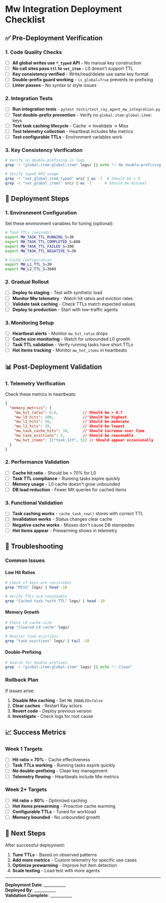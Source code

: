 # Mw Integration Deployment Checklist

## ✅ Pre-Deployment Verification

### 1. Code Quality Checks
- [ ] **All global writes use `*_typed` API** - No manual key construction
- [ ] **No call sites pass `ttl` to `set_item`** - L0 doesn't support TTL
- [ ] **Key consistency verified** - Write/read/delete use same key format
- [ ] **Double-prefix guard working** - `is_global=True` prevents re-prefixing
- [ ] **Linter passes** - No syntax or style issues

### 2. Integration Tests
- [ ] **Run integration tests** - `pytest tests/test_ray_agent_mw_integration.py`
- [ ] **Test double-prefix prevention** - Verify no `global:item:global:item:` keys
- [ ] **Test task caching lifecycle** - Cache → Invalidate → Miss
- [ ] **Test telemetry collection** - Heartbeat includes Mw metrics
- [ ] **Test configurable TTLs** - Environment variables work

### 3. Key Consistency Verification
```bash
# Verify no double-prefixing in logs
grep -r "global:item:global:item" logs/ || echo "✅ No double-prefixing found"

# Verify typed API usage
grep -r "set_global_item_typed" src/ | wc -l  # Should be > 0
grep -r "set_global_item(" src/ | wc -l      # Should be minimal
```

## 🚀 Deployment Steps

### 1. Environment Configuration
Set these environment variables for tuning (optional):
```bash
# Task TTLs (seconds)
export MW_TASK_TTL_RUNNING_S=30
export MW_TASK_TTL_COMPLETED_S=600
export MW_TASK_TTL_FAILED_S=300
export MW_TASK_TTL_NEGATIVE_S=30

# Cache configuration
export MW_L1_TTL_S=30
export MW_L2_TTL_S=3600
```

### 2. Gradual Rollout
- [ ] **Deploy to staging** - Test with synthetic load
- [ ] **Monitor Mw telemetry** - Watch hit ratios and eviction rates
- [ ] **Validate task caching** - Check TTLs match expected values
- [ ] **Deploy to production** - Start with low-traffic agents

### 3. Monitoring Setup
- [ ] **Heartbeat alerts** - Monitor `mw_hit_ratio` drops
- [ ] **Cache size monitoring** - Watch for unbounded L0 growth
- [ ] **Task TTL validation** - Verify running tasks have short TTLs
- [ ] **Hot items tracking** - Monitor `mw_hot_items` in heartbeats

## 📊 Post-Deployment Validation

### 1. Telemetry Verification
Check these metrics in heartbeats:
```json
{
  "memory_metrics": {
    "mw_hit_ratio": 0.8,           // Should be > 0.7
    "mw_l0_hits": 100,             // Should be highest
    "mw_l1_hits": 50,              // Should be moderate
    "mw_l2_hits": 20,              // Should be lowest
    "mw_task_cache_hits": 10,      // Should increase over time
    "mw_task_evictions": 5,        // Should be reasonable
    "mw_hot_items": [["task:123", 5]] // Should appear occasionally
  }
}
```

### 2. Performance Validation
- [ ] **Cache hit ratio** - Should be > 70% for L0
- [ ] **Task TTL compliance** - Running tasks expire quickly
- [ ] **Memory usage** - L0 cache doesn't grow unbounded
- [ ] **DB load reduction** - Fewer Mlt queries for cached items

### 3. Functional Validation
- [ ] **Task caching works** - `cache_task_row()` stores with correct TTL
- [ ] **Invalidation works** - Status changes clear cache
- [ ] **Negative cache works** - Misses don't cause DB stampedes
- [ ] **Hot items appear** - Prewarming shows in telemetry

## 🔧 Troubleshooting

### Common Issues

#### Low Hit Ratios
```bash
# Check if keys are consistent
grep "MISS" logs/ | head -10

# Verify TTLs are reasonable
grep "Cached task.*with TTL" logs/ | head -10
```

#### Memory Growth
```bash
# Check L0 cache size
grep "Cleared L0 cache" logs/

# Monitor task evictions
grep "task_evictions" logs/ | tail -10
```

#### Double-Prefixing
```bash
# Search for double prefixes
grep -r "global:item:global:item" logs/ || echo "✅ Clean"
```

### Rollback Plan
If issues arise:
1. **Disable Mw caching** - Set `MW_ENABLED=false`
2. **Clear caches** - Restart Ray actors
3. **Revert code** - Deploy previous version
4. **Investigate** - Check logs for root cause

## 📈 Success Metrics

### Week 1 Targets
- [ ] **Hit ratio > 70%** - Cache effectiveness
- [ ] **Task TTLs working** - Running tasks expire quickly
- [ ] **No double-prefixing** - Clean key management
- [ ] **Telemetry flowing** - Heartbeats include Mw metrics

### Week 2+ Targets
- [ ] **Hit ratio > 80%** - Optimized caching
- [ ] **Hot items prewarming** - Proactive cache warming
- [ ] **Configurable TTLs** - Tuned for workload
- [ ] **Memory bounded** - No unbounded growth

## 🎯 Next Steps

After successful deployment:
1. **Tune TTLs** - Based on observed patterns
2. **Add more metrics** - Custom telemetry for specific use cases
3. **Optimize prewarming** - Improve hot item detection
4. **Scale testing** - Load test with more agents

---

**Deployment Date**: ___________  
**Deployed By**: ___________  
**Validation Complete**: ___________
